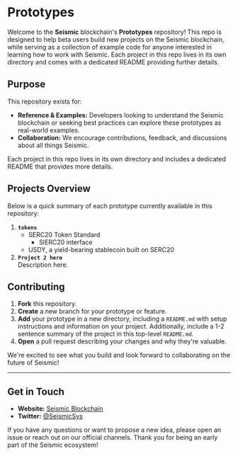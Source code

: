 # Prototypes

Welcome to the **Seismic** blockchain's **Prototypes** repository! This repo is designed to help beta users build new projects on the Seismic blockchain, while serving as a collection of example code for anyone interested in learning how to work with Seismic. Each project in this repo lives in its own directory and comes with a dedicated README providing further details.

## Purpose

This repository exists for:

- **Reference & Examples:** Developers looking to understand the Seismic blockchain or seeking best practices can explore these prototypes as real-world examples.  
- **Collaboration:** We encourage contributions, feedback, and discussions about all things Seismic. 

Each project in this repo lives in its own directory and includes a dedicated README that provides more details.

## Projects Overview

Below is a quick summary of each prototype currently available in this repository:

1. **`tokens`**
   - SERC20 Token Standard
     - SIERC20 interface
   - USDY, a yield-bearing stablecoin built on SERC20
2. **`Project 2 here`**  
   Description here.


## Contributing

1. **Fork** this repository.  
2. **Create** a new branch for your prototype or feature.  
3. **Add** your prototype in a new directory, including a `README.md` with setup instructions and information on your project. Additionally, include a 1-2 sentence summary of the project in this top-level `README.md`.
4. **Open** a pull request describing your changes and why they're valuable.

We're excited to see what you build and look forward to collaborating on the future of Seismic!

---

## Get in Touch

- **Website:** [Seismic Blockchain](https://www.seismic.systems)  
- **Twitter:** [@SeismicSys](https://x.com/SeismicSys) 

If you have any questions or want to propose a new idea, please open an issue or reach out on our official channels. Thank you for being an early part of the Seismic ecosystem!
